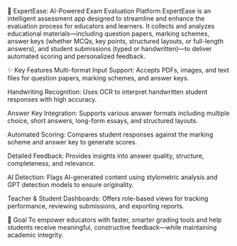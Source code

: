 🧠 ExpertEase: AI-Powered Exam Evaluation Platform
ExpertEase is an intelligent assessment app designed to streamline and enhance the evaluation process for educators and learners. It collects and analyzes educational materials—including question papers, marking schemes, answer keys (whether MCQs, key points, structured layouts, or full-length answers), and student submissions (typed or handwritten)—to deliver automated scoring and personalized feedback.

✨ Key Features
Multi-format Input Support: Accepts PDFs, images, and text files for question papers, marking schemes, and answer keys.

Handwriting Recognition: Uses OCR to interpret handwritten student responses with high accuracy.

Answer Key Integration: Supports various answer formats including multiple choice, short answers, long-form essays, and structured layouts.

Automated Scoring: Compares student responses against the marking scheme and answer key to generate scores.

Detailed Feedback: Provides insights into answer quality, structure, completeness, and relevance.

AI Detection: Flags AI-generated content using stylometric analysis and GPT detection models to ensure originality.

Teacher & Student Dashboards: Offers role-based views for tracking performance, reviewing submissions, and exporting reports.

🎯 Goal
To empower educators with faster, smarter grading tools and help students receive meaningful, constructive feedback—while maintaining academic integrity.
